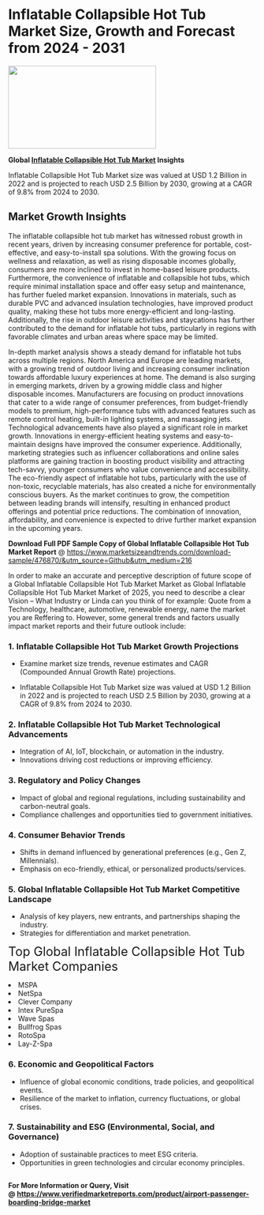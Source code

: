 <H1>Inflatable Collapsible Hot Tub Market Size, Growth and Forecast from 2024 - 2031</H1><img class="aligncenter size-medium wp-image-584254" src="https://thirdeyenews.in/wp-content/uploads/2024/09/Global-Market-Research-300x168.jpeg" alt="" width="300" height="168" /><p><strong>Global&nbsp;<a href="https://www.marketsizeandtrends.com/download-sample/476870/&amp;utm_source=Github&utm_medium=216">Inflatable Collapsible Hot Tub Market</a> Insights</strong></p><p>Inflatable Collapsible Hot Tub Market size was valued at USD 1.2 Billion in 2022 and is projected to reach USD 2.5 Billion by 2030, growing at a CAGR of 9.8% from 2024 to 2030.</p><p><h2>Market Growth Insights</h2> <p>The inflatable collapsible hot tub market has witnessed robust growth in recent years, driven by increasing consumer preference for portable, cost-effective, and easy-to-install spa solutions. With the growing focus on wellness and relaxation, as well as rising disposable incomes globally, consumers are more inclined to invest in home-based leisure products. Furthermore, the convenience of inflatable and collapsible hot tubs, which require minimal installation space and offer easy setup and maintenance, has further fueled market expansion. Innovations in materials, such as durable PVC and advanced insulation technologies, have improved product quality, making these hot tubs more energy-efficient and long-lasting. Additionally, the rise in outdoor leisure activities and staycations has further contributed to the demand for inflatable hot tubs, particularly in regions with favorable climates and urban areas where space may be limited. </p> <p>In-depth market analysis shows a steady demand for inflatable hot tubs across multiple regions. North America and Europe are leading markets, with a growing trend of outdoor living and increasing consumer inclination towards affordable luxury experiences at home. The demand is also surging in emerging markets, driven by a growing middle class and higher disposable incomes. Manufacturers are focusing on product innovations that cater to a wide range of consumer preferences, from budget-friendly models to premium, high-performance tubs with advanced features such as remote control heating, built-in lighting systems, and massaging jets. Technological advancements have also played a significant role in market growth. Innovations in energy-efficient heating systems and easy-to-maintain designs have improved the consumer experience. Additionally, marketing strategies such as influencer collaborations and online sales platforms are gaining traction in boosting product visibility and attracting tech-savvy, younger consumers who value convenience and accessibility. The eco-friendly aspect of inflatable hot tubs, particularly with the use of non-toxic, recyclable materials, has also created a niche for environmentally conscious buyers. As the market continues to grow, the competition between leading brands will intensify, resulting in enhanced product offerings and potential price reductions. The combination of innovation, affordability, and convenience is expected to drive further market expansion in the upcoming years. </p><p><span class=""><strong>Download Full PDF Sample Copy of Global Inflatable Collapsible Hot Tub Market Report</strong> @ <a href="https://www.marketsizeandtrends.com/download-sample/476870/&amp;utm_source=Github&utm_medium=216" target="_blank">https://www.marketsizeandtrends.com/download-sample/476870/&amp;utm_source=Github&utm_medium=216</a></span></p><p>In order to make an accurate and perceptive description of future scope of a Global&nbsp;Inflatable Collapsible Hot Tub Market Market as Global&nbsp;Inflatable Collapsible Hot Tub Market Market of 2025, you need to describe a clear Vision &ndash; What Industry or Linda can you think of for example: Quote from a Technology, healthcare, automotive, renewable energy, name the market you are Reffering to. However, some general trends and factors usually impact market reports and their future outlook include:</p><h3>1.&nbsp;<strong>Inflatable Collapsible Hot Tub Market Growth Projections</strong></h3><ul><li>Examine market size trends, revenue estimates and CAGR (Compounded Annual Growth Rate) projections.</li><li><p>Inflatable Collapsible Hot Tub Market size was valued at USD 1.2 Billion in 2022 and is projected to reach USD 2.5 Billion by 2030, growing at a CAGR of 9.8% from 2024 to 2030.</p></li></ul><h3>2.&nbsp;<strong>Inflatable Collapsible Hot Tub Market Technological Advancements</strong></h3><ul><li>Integration of AI, IoT, blockchain, or automation in the industry.</li><li>Innovations driving cost reductions or improving efficiency.</li></ul><h3>3.&nbsp;<strong>Regulatory and Policy Changes</strong></h3><ul><li>Impact of global and regional regulations, including sustainability and carbon-neutral goals.</li><li>Compliance challenges and opportunities tied to government initiatives.</li></ul><h3>4.&nbsp;<strong>Consumer Behavior Trends</strong></h3><ul><li>Shifts in demand influenced by generational preferences (e.g., Gen Z, Millennials).</li><li>Emphasis on eco-friendly, ethical, or personalized products/services.</li></ul><h3>5.&nbsp;<strong>Global Inflatable Collapsible Hot Tub Market Competitive Landscape</strong></h3><ul><li>Analysis of key players, new entrants, and partnerships shaping the industry.</li><li>Strategies for differentiation and market penetration.</li></ul><p data-pm-slice="1 1 []"><span style="color: inherit; font-family: inherit; font-size: 25px;">Top Global Inflatable Collapsible Hot Tub Market Companies</span></p><div class="" data-test-id=""><p><li>MSPA</li><li> NetSpa</li><li> Clever Company</li><li> Intex PureSpa</li><li> Wave Spas</li><li> Bullfrog Spas</li><li> RotoSpa</li><li> Lay-Z-Spa</li></p></div><h3>6.&nbsp;<strong>Economic and Geopolitical Factors</strong></h3><ul><li>Influence of global economic conditions, trade policies, and geopolitical events.</li><li>Resilience of the market to inflation, currency fluctuations, or global crises.</li></ul><h3>7.&nbsp;<strong>Sustainability and ESG (Environmental, Social, and Governance)</strong></h3><ul><li>Adoption of sustainable practices to meet ESG criteria.</li><li>Opportunities in green technologies and circular economy principles.</li></ul><h2><strong style="font-size: 14px;">For More Information or Query, Visit @&nbsp;</strong><a style="background-color: #ffffff; font-size: 14px;" href="https://www.marketsizeandtrends.com/report/inflatable-collapsible-hot-tub-market/" target="_blank">https://www.verifiedmarketreports.com/product/airport-passenger-boarding-bridge-market</a></h2>
